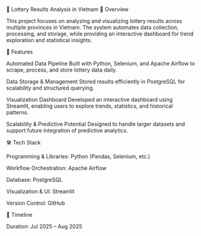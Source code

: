🎲 Lottery Results Analysis in Vietnam
📌 Overview

This project focuses on analyzing and visualizing lottery results across multiple provinces in Vietnam. The system automates data collection, processing, and storage, while providing an interactive dashboard for trend exploration and statistical insights.

🚀 Features

Automated Data Pipeline
Built with Python, Selenium, and Apache Airflow to scrape, process, and store lottery data daily.

Data Storage & Management
Stored results efficiently in PostgreSQL for scalability and structured querying.

Visualization Dashboard
Developed an interactive dashboard using Streamlit, enabling users to explore trends, statistics, and historical patterns.

Scalability & Predictive Potential
Designed to handle larger datasets and support future integration of predictive analytics.

🛠️ Tech Stack

Programming & Libraries: Python (Pandas, Selenium, etc.)

Workflow Orchestration: Apache Airflow

Database: PostgreSQL

Visualization & UI: Streamlit

Version Control: GitHub

📅 Timeline

Duration: Jul 2025 – Aug 2025
